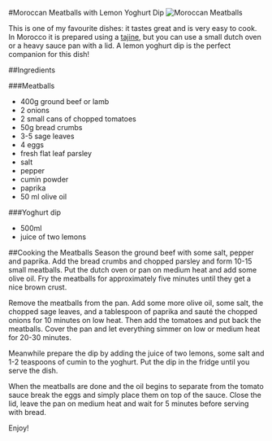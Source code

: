 #Moroccan Meatballs with Lemon Yoghurt Dip
![](http://farm6.staticflickr.com/5444/8922757272_605555d403_c.jpg "Moroccan Meatballs")

This is one of my favourite dishes: it tastes great and is very easy to cook. In Morocco it is prepared using a [tajine]("http://en.wikipedia.org/wiki/Tajine"), but you can use a small dutch oven or a heavy sauce pan with a lid. A lemon yoghurt dip is the perfect companion for this dish!

##Ingredients

###Meatballs
- 400g ground beef or lamb
- 2 onions
- 2 small cans of chopped tomatoes
- 50g bread crumbs
- 3-5 sage leaves
- 4 eggs
- fresh flat leaf parsley
- salt
- pepper
- cumin powder
- paprika
- 50 ml olive oil

###Yoghurt dip
- 500ml 
- juice of two lemons

##Cooking the Meatballs
Season the ground beef with some salt, pepper and paprika. Add the bread crumbs and chopped parsley and form 10-15 small meatballs. Put the dutch oven or pan on medium heat and add some olive oil. Fry the meatballs for approximately five minutes until they get a nice brown crust.

Remove the meatballs from the pan. Add some more olive oil, some salt, the chopped sage leaves, and a tablespoon of paprika and sauté the  chopped onions for 10 minutes on low heat. Then add the tomatoes and put back the meatballs. Cover the pan and let everything simmer on low or medium heat for 20-30 minutes.

Meanwhile prepare the dip by adding the juice of two lemons, some salt and 1-2 teaspoons of cumin to the yoghurt. Put the dip in the fridge until you serve the dish.

When the meatballs are done and the oil begins to separate from the tomato sauce break the eggs and simply place them on top of the sauce. Close the lid, leave the pan on medium heat and wait for 5 minutes before serving with bread.

Enjoy!